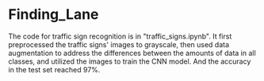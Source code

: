 # Finding_Lane
The code for traffic sign recognition is in "traffic_signs.ipynb". It first preprocessed the traffic signs' images to grayscale, then used data augmentation to address the 
differences between the amounts of data in all classes, and utilized the images to train the CNN model. And the accuracy in the test set reached 97%.
